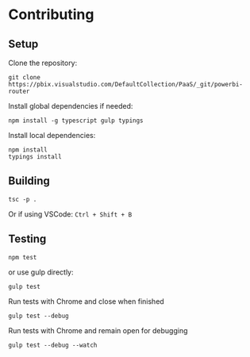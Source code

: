 # Contributing

## Setup

Clone the repository:
```
git clone https://pbix.visualstudio.com/DefaultCollection/PaaS/_git/powerbi-router
```

Install global dependencies if needed:
```
npm install -g typescript gulp typings
```

Install local dependencies:
```
npm install
typings install
```

## Building
```
tsc -p .
```
Or if using VSCode: `Ctrl + Shift + B`

## Testing
```
npm test
```
or use gulp directly:
```
gulp test
```

Run tests with Chrome and close when finished
```
gulp test --debug
```

Run tests with Chrome and remain open for debugging
```
gulp test --debug --watch
```